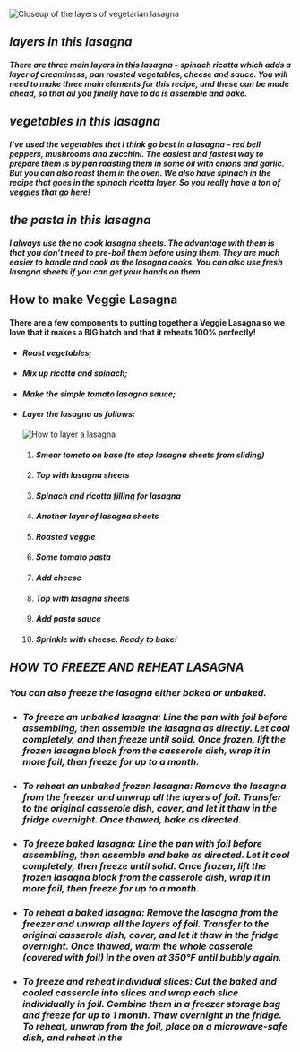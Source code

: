 ![Closeup of the layers of vegetarian lasagna](https://myfoodstory.com/wp-content/uploads/2019/11/Easy-Vegetarian-Lasagna-4.jpg)



## ***layers in this lasagna***

##### There are three main layers in this lasagna – **spinach ricotta which adds a layer of creaminess, pan roasted vegetables, cheese and sauce**. You will need to make three main elements for this recipe, and these can be made ahead, so that all you finally have to do is assemble and bake.

## ***vegetables in this lasagna***

##### *I’ve used the vegetables that I think go best in a lasagna – r**ed bell peppers, mushrooms and zucchini**. The easiest and fastest way to prepare them is by pan roasting them in some oil with onions and garlic. But you can also roast them in the oven. We also have **spinach** in the recipe that goes in the spinach ricotta layer. So you really have a ton of veggies that go here!*

## *the pasta in this lasagna*

##### *I always use the no cook lasagna sheets. The advantage with them is that you don’t need to pre-boil them before using them. They are much easier to handle and cook as the lasagna cooks. You can also use fresh lasagna sheets if you can get your hands on them.*





## **How to make Veggie Lasagna**

#### There are a few components to putting together a Veggie Lasagna so we love that it makes a BIG batch and that it reheats 100% perfectly!

- #### *Roast vegetables;*

- #### *Mix up ricotta and spinach;*

- #### *Make the simple tomato lasagna sauce;*

- #### *Layer the lasagna as follows:*

  ![How to layer a lasagna](https://myfoodstory.com/wp-content/uploads/2019/11/Lasagna-Collage.jpg)

  1. #### *Smear tomato on base (to stop lasagna sheets from sliding)*

  2. #### *Top with lasagna sheets*

  3. #### *Spinach and ricotta filling for lasagna*

  4. #### *Another layer of lasagna sheets*

  5. #### *Roasted veggie*

  6. #### *Some tomato pasta*

  7. #### *Add cheese*

  8. #### *Top with lasagna sheets* 

  9. ####  *Add pasta sauce*
  
  10. #### *Sprinkle with cheese. Ready to bake!*







## *HOW TO FREEZE AND REHEAT LASAGNA*

### *You can also freeze the lasagna either baked or unbaked.*

- ### *To freeze an unbaked lasagna: Line the pan with foil before assembling, then assemble the lasagna as directly. Let cool completely, and then freeze until solid. Once frozen, lift the frozen lasagna block from the casserole dish, wrap it in more foil, then freeze for up to a month.*

- ### *To reheat an unbaked frozen lasagna: Remove the lasagna from the freezer and unwrap all the layers of foil. Transfer to the original casserole dish, cover, and let it thaw in the fridge overnight. Once thawed, bake as directed.*

- ### *To freeze baked lasagna: Line the pan with foil before assembling, then assemble and bake as directed. Let it cool completely, then freeze until solid. Once frozen, lift the frozen lasagna block from the casserole dish, wrap it in more foil, then freeze for up to a month.*

- ### *To reheat a baked lasagna: Remove the lasagna from the freezer and unwrap all the layers of foil. Transfer to the original casserole dish, cover, and let it thaw in the fridge overnight. Once thawed, warm the whole casserole (covered with foil) in the oven at 350°F until bubbly again.*

- ### *To freeze and reheat individual slices: Cut the baked and cooled casserole into slices and wrap each slice individually in foil. Combine them in a freezer storage bag and freeze for up to 1 month. Thaw overnight in the fridge. To reheat, unwrap from the foil, place on a microwave-safe dish, and reheat in the*

  







